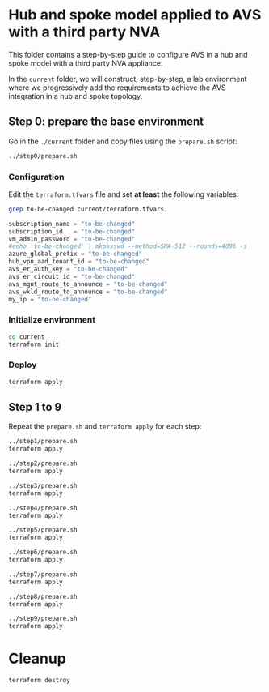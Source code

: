 # Hub and spoke model applied to AVS with a third party NVA

This folder contains a step-by-step guide to configure AVS in a hub and spoke model with a third party NVA appliance.

In the `current` folder, we will construct, step-by-step, a lab environment where we progressively add the requirements to achieve the AVS integration in a hub and spoke topology.

## Step 0: prepare the base environment

Go in the `./current` folder and copy files using the `prepare.sh` script:

```bash
../step0/prepare.sh
```

### Configuration

Edit the `terraform.tfvars` file and set **at least** the following variables:

```bash
grep to-be-changed current/terraform.tfvars
```

```tf
subscription_name = "to-be-changed"
subscription_id   = "to-be-changed"
vm_admin_password = "to-be-changed"
#echo 'to-be-changed' | mkpasswd --method=SHA-512 --rounds=4096 -s
azure_global_prefix = "to-be-changed"
hub_vpn_aad_tenant_id = "to-be-changed"
avs_er_auth_key = "to-be-changed"
avs_er_circuit_id = "to-be-changed"
avs_mgnt_route_to_announce = "to-be-changed"
avs_wkld_route_to_announce = "to-be-changed"
my_ip = "to-be-changed"
```

### Initialize environment

```bash
cd current
terraform init
```

### Deploy

```bash
terraform apply
```

## Step 1 to 9

Repeat the `prepare.sh` and `terraform apply` for each step:

```bash
../step1/prepare.sh
terraform apply

../step2/prepare.sh
terraform apply

../step3/prepare.sh
terraform apply

../step4/prepare.sh
terraform apply

../step5/prepare.sh
terraform apply

../step6/prepare.sh
terraform apply

../step7/prepare.sh
terraform apply

../step8/prepare.sh
terraform apply

../step9/prepare.sh
terraform apply
```

# Cleanup

```bash
terraform destroy
```
